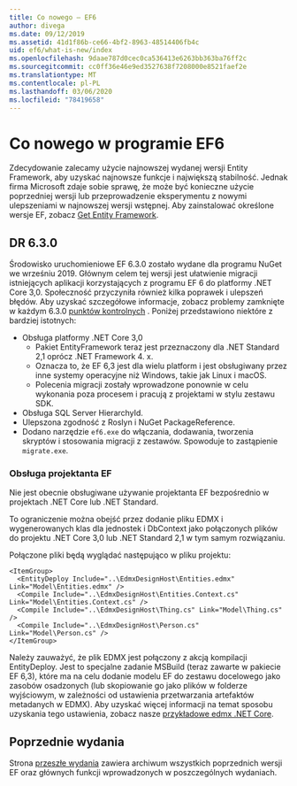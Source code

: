 ```yaml
---
title: Co nowego — EF6
author: divega
ms.date: 09/12/2019
ms.assetid: 41d1f86b-ce66-4bf2-8963-48514406fb4c
uid: ef6/what-is-new/index
ms.openlocfilehash: 9daae787d0cec0ca536413e6263bb363ba76ff2c
ms.sourcegitcommit: cc0ff36e46e9ed3527638f7208000e8521faef2e
ms.translationtype: MT
ms.contentlocale: pl-PL
ms.lasthandoff: 03/06/2020
ms.locfileid: "78419658"
---
```

# <a name="whats-new-in-ef6"></a>Co nowego w programie EF6

Zdecydowanie zalecamy użycie najnowszej wydanej wersji Entity Framework, aby uzyskać najnowsze funkcje i największą stabilność.
Jednak firma Microsoft zdaje sobie sprawę, że może być konieczne użycie poprzedniej wersji lub przeprowadzenie eksperymentu z nowymi ulepszeniami w najnowszej wersji wstępnej.
Aby zainstalować określone wersje EF, zobacz [Get Entity Framework](~/ef6/fundamentals/install.md).

## <a name="ef-630"></a>DR 6.3.0

Środowisko uruchomieniowe EF 6.3.0 zostało wydane dla programu NuGet we wrześniu 2019. Głównym celem tej wersji jest ułatwienie migracji istniejących aplikacji korzystających z programu EF 6 do platformy .NET Core 3,0. Społeczność przyczyniła również kilka poprawek i ulepszeń błędów. Aby uzyskać szczegółowe informacje, zobacz problemy zamknięte w każdym 6.3.0 [punktów kontrolnych](https://github.com/aspnet/EntityFramework6/milestones?state=closed) . Poniżej przedstawiono niektóre z bardziej istotnych:

- Obsługa platformy .NET Core 3,0
  - Pakiet EntityFramework teraz jest przeznaczony dla .NET Standard 2,1 oprócz .NET Framework 4. x.
  - Oznacza to, że EF 6,3 jest dla wielu platform i jest obsługiwany przez inne systemy operacyjne niż Windows, takie jak Linux i macOS.
  - Polecenia migracji zostały wprowadzone ponownie w celu wykonania poza procesem i pracują z projektami w stylu zestawu SDK.
- Obsługa SQL Server HierarchyId.
- Ulepszona zgodność z Roslyn i NuGet PackageReference.
- Dodano narzędzie `ef6.exe` do włączania, dodawania, tworzenia skryptów i stosowania migracji z zestawów. Spowoduje to zastąpienie `migrate.exe`.

### <a name="ef-designer-support"></a>Obsługa projektanta EF

Nie jest obecnie obsługiwane używanie projektanta EF bezpośrednio w projektach .NET Core lub .NET Standard. 

To ograniczenie można obejść przez dodanie pliku EDMX i wygenerowanych klas dla jednostek i DbContext jako połączonych plików do projektu .NET Core 3,0 lub .NET Standard 2,1 w tym samym rozwiązaniu.

Połączone pliki będą wyglądać następująco w pliku projektu:

``` csproj 
<ItemGroup>
  <EntityDeploy Include="..\EdmxDesignHost\Entities.edmx" Link="Model\Entities.edmx" />
  <Compile Include="..\EdmxDesignHost\Entities.Context.cs" Link="Model\Entities.Context.cs" />
  <Compile Include="..\EdmxDesignHost\Thing.cs" Link="Model\Thing.cs" />
  <Compile Include="..\EdmxDesignHost\Person.cs" Link="Model\Person.cs" />
</ItemGroup>
```

Należy zauważyć, że plik EDMX jest połączony z akcją kompilacji EntityDeploy. Jest to specjalne zadanie MSBuild (teraz zawarte w pakiecie EF 6,3), które ma na celu dodanie modelu EF do zestawu docelowego jako zasobów osadzonych (lub skopiowanie go jako plików w folderze wyjściowym, w zależności od ustawienia przetwarzania artefaktów metadanych w EDMX). Aby uzyskać więcej informacji na temat sposobu uzyskania tego ustawienia, zobacz nasze [przykładowe edmx .NET Core](https://aka.ms/EdmxDotNetCoreSample).

## <a name="past-releases"></a>Poprzednie wydania

Strona [przeszłe wydania](past-releases.md) zawiera archiwum wszystkich poprzednich wersji EF oraz głównych funkcji wprowadzonych w poszczególnych wydaniach.
